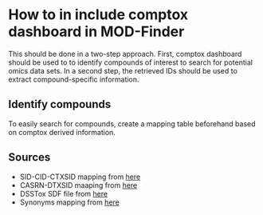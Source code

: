 # How to in include comptox dashboard in MOD-Finder

This should be done in a two-step approach.
First, comptox dashboard should be used to to identify compounds of interest to search for potential omics data sets.
In a second step, the retrieved IDs should be used to extract compound-specific information.

## Identify compounds
To easily search for compounds, create a mapping table beforehand based on comptox derived information.


## Sources

* SID-CID-CTXSID mapping from [here](ftp://newftp.epa.gov/COMPTOX/Sustainable_Chemistry_Data/Chemistry_Dashboard/PubChem_DTXSID_mapping_file.txt)
* CASRN-DTXSID maaping from [here](ftp://newftp.epa.gov/COMPTOX/Sustainable_Chemistry_Data/Chemistry_Dashboard/Dsstox_CAS_number_name.xlsx)
* DSSTox SDF file from [here](ftp://newftp.epa.gov/COMPTOX/Sustainable_Chemistry_Data/Chemistry_Dashboard/DSSTox_SDF_File_20160720.sdf.gz)
* Synonyms mapping from [here](ftp://newftp.epa.gov/COMPTOX/Sustainable_Chemistry_Data/Chemistry_Dashboard/DSSTox_Synonyms_20161018.zip)
